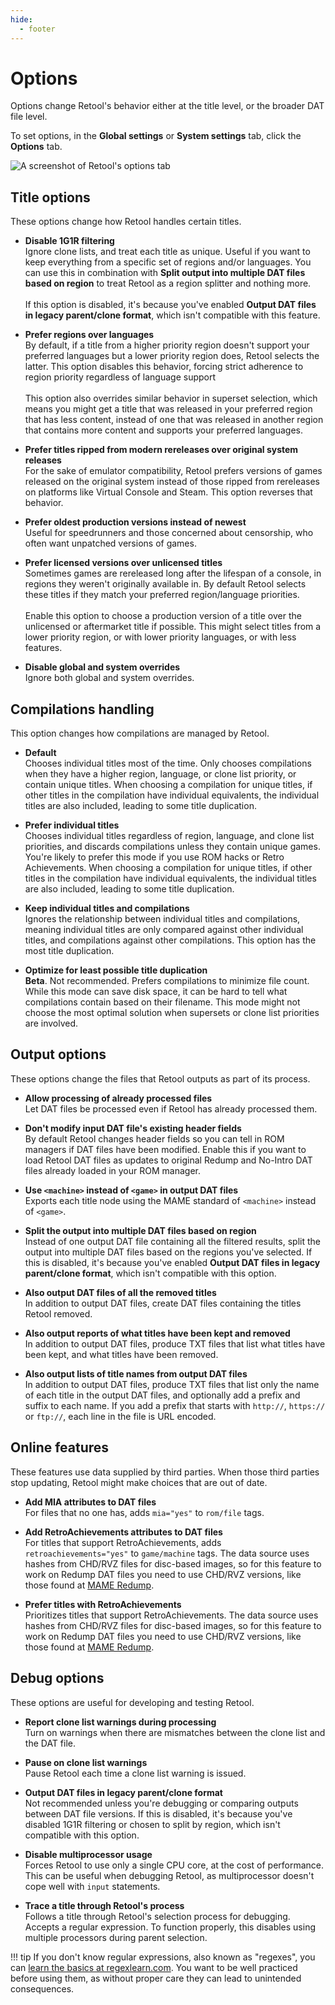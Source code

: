 ```yaml
---
hide:
  - footer
---
```


# Options

Options change Retool's behavior either at the title level, or the broader DAT file level.

To set options, in the **Global settings** or **System settings** tab, click the
**Options** tab.

![A screenshot of Retool's options tab](images/options.png)

## Title options

These options change how Retool handles certain titles.

* **Disable 1G1R filtering**
  <br>Ignore clone lists, and treat each title as unique. Useful if you want to keep
  everything from a specific set of regions and/or languages. You can use this in
  combination with **Split output into multiple DAT files based on region** to treat
  Retool as a region splitter and nothing more.
  <br>
  <br>If this option is disabled, it's because you've enabled
  **Output DAT files in legacy parent/clone format**, which isn't compatible with this feature.

* **Prefer regions over languages**
  <br>By default, if a title from a higher priority region doesn't support your preferred
  languages but a lower priority region does, Retool selects the latter. This option
  disables this behavior, forcing strict adherence to region priority regardless of
  language support
  <br>
  <br>This option also overrides similar behavior in superset selection, which means you
  might get a title that was released in your preferred region that has less content,
  instead of one that was released in another region that contains more content and
  supports your preferred languages.

* **Prefer titles ripped from modern rereleases over original system releases**
  <br>For the sake of emulator compatibility, Retool prefers versions of games released
  on the original system instead of those ripped from rereleases on platforms like
  Virtual Console and Steam. This option reverses that behavior.

* **Prefer oldest production versions instead of newest**
  <br>Useful for speedrunners and those concerned about censorship, who often want
  unpatched versions of games.

* **Prefer licensed versions over unlicensed titles**
  <br>Sometimes games are rereleased long after the lifespan of a console, in regions they
  weren't originally available in. By default Retool selects these titles if they match
  your preferred region/language priorities.
  <br>
  <br>Enable this option to choose a production version of a title over the unlicensed or
  aftermarket title if possible. This might select titles from a lower priority region, or
  with lower priority languages, or with less features.

* **Disable global and system overrides**
  <br>Ignore both global and system overrides.

## Compilations handling

This option changes how compilations are managed by Retool.

* **Default**
  <br>Chooses individual titles most of the time. Only chooses compilations when they have
  a higher region, language, or clone list priority, or contain unique titles. When
  choosing a compilation for unique titles, if other titles in the compilation have
  individual equivalents, the individual titles are also included, leading to some title
  duplication.

* **Prefer individual titles**
  <br>Chooses individual titles regardless of region, language, and clone list priorities,
  and discards compilations unless they contain unique games. You\'re likely to prefer
  this mode if you use ROM hacks or Retro Achievements. When choosing a compilation for
  unique titles, if other titles in the compilation have individual equivalents, the
  individual titles are also included, leading to some title duplication.

* **Keep individual titles and compilations**
  <br>Ignores the relationship between individual titles and compilations, meaning
  individual titles are only compared against other individual titles, and compilations
  against other compilations. This option has the most title duplication.

* **Optimize for least possible title duplication**
  <br>**Beta**. Not recommended. Prefers compilations to minimize file count. While this
  mode can save disk space, it can be hard to tell what compilations contain based on
  their filename. This mode might not choose the most optimal solution when supersets or
  clone list priorities are involved.

## Output options

These options change the files that Retool outputs as part of its process.

* **Allow processing of already processed files**
  <br>Let DAT files be processed even if Retool has already processed them.

* **Don't modify input DAT file's existing header fields**
  <br>By default Retool changes header fields so you can tell in ROM managers if DAT files
  have been modified. Enable this if you want to load Retool DAT files as updates to
  original Redump and No-Intro DAT files already loaded in your ROM manager.

* **Use `<machine>` instead of `<game>` in output DAT files**
   <br>Exports each title node using the MAME standard of `<machine>` instead of `<game>`.

* **Split the output into multiple DAT files based on region**
  <br>Instead of one output DAT file containing all the filtered results, split the output
  into multiple DAT files based on the regions you've selected. If this is disabled, it's
  because you've enabled **Output DAT files in legacy parent/clone format**, which isn't
  compatible with this option.

* **Also output DAT files of all the removed titles**
  <br>In addition to output DAT files, create DAT files containing the titles Retool
  removed.

* **Also output reports of what titles have been kept and removed**
  <br>In addition to output DAT files, produce TXT files that list what titles have been
  kept, and what titles have been removed.

* **Also output lists of title names from output DAT files**
  <br>In addition to output DAT files, produce TXT files that list only the name of each
  title in the output DAT files, and optionally add a prefix and suffix to each name.
  If you add a prefix that starts with `http://`, `https://` or `ftp://`, each line in the
  file is URL encoded.

## Online features

These features use data supplied by third parties. When those third parties stop updating,
Retool might make choices that are out of date.

* **Add MIA attributes to DAT files**
  <br>For files that no one has, adds `mia="yes"` to `rom/file` tags.

* **Add RetroAchievements attributes to DAT files**
  <br>For titles that support RetroAchievements, adds `retroachievements="yes"` to
  `game/machine` tags. The data source uses hashes from CHD/RVZ files for disc-based
  images, so for this feature to work on Redump DAT files you need to use CHD/RVZ
  versions, like those found at [MAME Redump](https://github.com/MetalSlug/MAMERedump).

* **Prefer titles with RetroAchievements**
  <br>Prioritizes titles that support RetroAchievements. The data source uses hashes from
  CHD/RVZ files for disc-based images, so for this feature to work on Redump DAT files you
  need to use CHD/RVZ versions, like those found at
  [MAME Redump](https://github.com/MetalSlug/MAMERedump).

## Debug options

These options are useful for developing and testing Retool.

* **Report clone list warnings during processing**
  <br>Turn on warnings when there are mismatches between the clone list and the DAT file.

* **Pause on clone list warnings**
  <br>Pause Retool each time a clone list warning is issued.

* **Output DAT files in legacy parent/clone format**
  <br>Not recommended unless you're debugging or comparing outputs between DAT file
  versions. If this is disabled, it's because you've disabled 1G1R filtering or chosen to
  split by region, which isn't compatible with this option.

* **Disable multiprocessor usage**
  <br>Forces Retool to use only a single CPU core, at the cost of performance. This can
  be useful when debugging Retool, as multiprocessor doesn't cope well with `input`
  statements.

* **Trace a title through Retool's process**
  <br>Follows a title through Retool's selection process for debugging. Accepts a regular
  expression. To function properly, this disables using multiple processors during parent
  selection.

!!! tip
    If you don't know regular expressions, also known as "regexes", you can
    [learn the basics at regexlearn.com](https://regexlearn.com/learn/regex101). You want
    to be well practiced before using them, as without proper care they can lead to
    unintended consequences.
